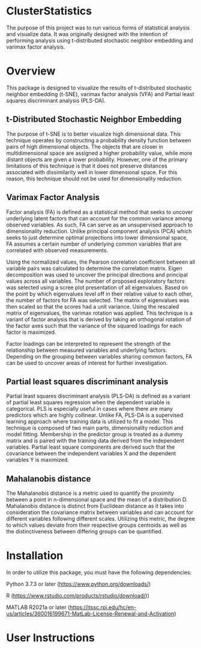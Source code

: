 # ClusterStatistics

The purpose of this project was to run various forms of statistical analysis and visualize data. 
It was originally designed with the intention of performing analysis using t-distributed stochastic neighbor embedding and varimax factor analysis.


# Overview
This package is designed to visualize the results of t-distributed stochastic neighbor embedding (t-SNE), varimax factor analysis (VFA) and Partial least squares discriminant analysis (PLS-DA). 

  ## t-Distributed Stochastic Neighbor Embedding 
The purpose of t-SNE is to better visualize high dimensional data. This technique operates by constructing a probability density function between pairs of high dimensional objects. The objects that are closer in multidimensional space are assigned a higher probability value, while more distant objects are given a lower probability. However, one of the primary limitations of this technique is that it does not preserve distances associated with dissimilarity well in lower dimensional space. For this reason, this technique should not be used for dimensionality reduction.  
  ## Varimax Factor Analysis 
Factor analysis (FA) is defined as a statistical method that seeks to uncover underlying latent factors that can account for the common variance among observed variables. As such, FA can serve as an unsupervised approach to dimensionality reduction. Unlike principal component analysis (PCA) which seeks to just determine optimal projections into lower dimensional space, FA assumes a certain number of underlying common variables that are correlated with observed measurements.  

Using the normalized values, the Pearson correlation coefficient between all variable pairs was calculated to determine the correlation matrix. Eigen decomposition was used to uncover the principal directions and principal values across all variables. The number of proposed exploratory factors was selected using a scree plot presentation of all eigenvalues. Based on the point by which eigenvalues level off in their relative value to each other, the number of factors for FA was selected. The matrix of eigenvalues was then scaled so that the scores had a unit variance. Using the rescaled matrix of eigenvalues,  the varimax rotation was applied. This technique is a variant of factor analysis that is derived by taking an orthogonal rotation of the factor axes such that the variance of the squared loadings for each factor is maximized.  

Factor loadings can be interpreted to represent the strength of the relationship between measured variables and underlying factors. Depending on the grouping between variables sharing common factors, FA can be used to uncover areas of interest for further investigation.   

  ## Partial least squares discriminant analysis 
Partial least squares discriminant analysis (PLS-DA) is defined as a variant of partial least squares regression when the dependent variable is categorical. PLS is especially useful in cases where there are many predictors which are highly collinear. Unlike FA, PLS-DA is a supervised learning approach where training data is utilized to fit a model. This technique is composed of two main parts, dimensionality reduction and model fitting. Membership in the predictor group is treated as a dummy matrix and is paired with the training data derived from the independent variables.  Partial least square components are derived such that the covariance between the independent variables X and the dependent variables Y is maximized. 

  ## Mahalanobis distance 
The Mahalanobis distance is a metric used to quantify the proximity between a point in n-dimensional space and the mean of a distribution D.  Mahalanobis distance is distinct from Euclidean distance as it takes into consideration the covariance matrix between variables and can account for different variables following different scales. Utilizing this metric, the degree to which values deviate from their respective groups centroids as well as the distinctiveness between differing groups can be quantified. 

# Installation

In order to utilize this package, you must have the following dependencies:

Python 3.7.3 or later (https://www.python.org/downloads/)

R (https://www.rstudio.com/products/rstudio/download/))

MATLAB R2021a or later (https://itssc.rpi.edu/hc/en-us/articles/360016199671-MatLab-License-Renewal-and-Activation)


# User Instructions


